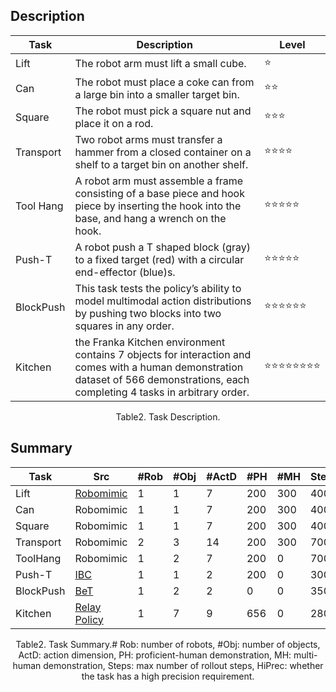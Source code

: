 ## Description

| Task      | Description                                                  | Level                                            |
| --------- | ------------------------------------------------------------ | ------------------------------------------------ |
| Lift      | The robot arm must lift a small cube.                        | :star:                                           |
| Can       | The robot must place a coke can from a large bin into a smaller target bin. | :star::star:                                     |
| Square    | The robot must pick a square nut and place it on a rod.      | :star::star::star:                               |
| Transport | Two robot arms must transfer a hammer from a closed container on a shelf to a target bin on another shelf. | :star::star::star::star:                         |
| Tool Hang | A robot arm must assemble a frame consisting of a base piece and hook piece by inserting the hook into the base, and hang a wrench on the hook. | :star::star::star::star::star:                   |
| Push-T    | A robot push a T shaped block (gray) to a fixed target (red) with a circular end-effector (blue)s. | :star::star::star::star::star:                   |
| BlockPush | This task tests the policy’s ability to model multimodal action distributions by pushing two blocks into two squares in any order. | :star::star::star::star::star::star:             |
| Kitchen   | the Franka Kitchen environment contains 7 objects for interaction and comes with a human demonstration dataset of 566 demonstrations, each completing 4 tasks in arbitrary order. | :star::star::star::star::star::star::star::star: |

<div align="center">
  Table2. Task Description.
</div>



## Summary

| Task      | Src                                                          | #Rob | #Obj | #ActD | #PH  | #MH  | Steps | Img? | HiPrec |
| --------- | ------------------------------------------------------------ | ---- | ---- | ----- | ---- | ---- | ----- | ---- | ------ |
| Lift      | [Robomimic](https://github.com/whaleRobot/Robot-Learning/blob/master/codes/manipulation/Robomimic.md) | 1    | 1    | 7     | 200  | 300  | 400   | Yes  | No     |
| Can       | Robomimic                                                    | 1    | 1    | 7     | 200  | 300  | 400   | Yes  | No     |
| Square    | Robomimic                                                    | 1    | 1    | 7     | 200  | 300  | 400   | Yes  | Yes    |
| Transport | Robomimic                                                    | 2    | 3    | 14    | 200  | 300  | 700   | Yes  | No     |
| ToolHang  | Robomimic                                                    | 1    | 2    | 7     | 200  | 0    | 700   | Yes  | Yes    |
| Push-T    | [IBC](https://arxiv.org/abs/2109.00137)                      | 1    | 1    | 2     | 200  | 0    | 300   | Yes  | Yes    |
| BlockPush | [BeT](https://arxiv.org/abs/2206.11251)                      | 1    | 2    | 2     | 0    | 0    | 350   | No   | No     |
| Kitchen   | [Relay Policy](https://relay-policy-learning.github.io)      | 1    | 7    | 9     | 656  | 0    | 280   | No   | No     |

<div align="center">
  Table2. Task Summary.# Rob: number of robots, #Obj: number of objects, ActD: action dimension, PH: proficient-human demonstration, MH: multi-human demonstration, Steps: max number of rollout steps, HiPrec: whether the task has a high precision requirement.
</div>


